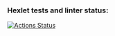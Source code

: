 ### Hexlet tests and linter status:
[![Actions Status](https://github.com/nudaso/js-async-project-4/workflows/hexlet-check/badge.svg)](https://github.com/nudaso/js-async-project-4/actions)